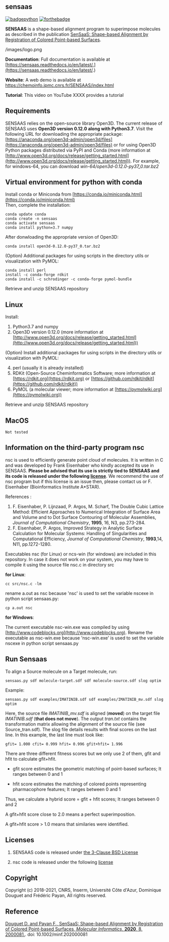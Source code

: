## sensaas


[![badgepython](https://forthebadge.com/images/badges/made-with-python.svg)](https://www.python.org/downloads/release/python-370/)  [![forthebadge](https://forthebadge.com/images/badges/built-with-science.svg)](https://chemoinfo.ipmc.cnrs.fr/)

**SENSAAS** is a shape-based alignment program to superimpose molecules as described in the publication [SenSaaS: Shape-based Alignment by Registration of Colored Point-based Surfaces](https://onlinelibrary.wiley.com/doi/full/10.1002/minf.202000081).

/images/logo.png

**Documentation**: Full documentation is available at [https://sensaas.readthedocs.io/en/latest/.](https://sensaas.readthedocs.io/en/latest/.)

**Website**: A web demo is available at https://chemoinfo.ipmc.cnrs.fr/SENSAAS/index.html

**Tutorial**: This video on YouTube XXXX provides a tutorial


## Requirements

SENSAAS relies on the open-source library Open3D. The current release of SENSAAS uses **Open3D version 0.12.0 along with Python3.7**. Visit the following URL for downloading the appropriate package: [https://anaconda.org/open3d-admin/open3d/files](https://anaconda.org/open3d-admin/open3d/files) or for using Open3D Python packages distributed via PyPI and Conda (more information at [http://www.open3d.org/docs/release/getting_started.html](http://www.open3d.org/docs/release/getting_started.html)). For example, for windows-64, you can download *win-64/open3d-0.12.0-py37_0.tar.bz2*


## Virtual environment for python with conda

Install conda or Miniconda from [https://conda.io/miniconda.html](https://conda.io/miniconda.html)  
Then, complete the installation:

	conda update conda
	conda create -n sensaas
	conda activate sensaas
	conda install python=3.7 numpy
 
 After donwloading the appropriate version of Open3D:
  
 	conda install open3d-0.12.0-py37_0.tar.bz2

(Option) Additional packages for using scripts in the directory utils or visualization with PyMOL:

  	conda install perl
  	install -c conda-forge rdkit
  	conda install -c schrodinger -c conda-forge pymol-bundle
  
Retrieve and unzip SENSAAS repository

## Linux

Install:

1. Python3.7 and numpy
2. Open3D version 0.12.0 (more information at [http://www.open3d.org/docs/release/getting_started.html](http://www.open3d.org/docs/release/getting_started.html))

(Option) Install additional packages for using scripts in the directory utils or visualization with PyMOL:

4. perl (usually it is already installed)
5. RDKit (Open-Source Cheminformatics Software; more information at [https://rdkit.org](https://rdkit.org) or [https://github.com/rdkit/rdkit](https://github.com/rdkit/rdkit))
6. PyMOL (a molecular viewer; more information at [https://pymolwiki.org](https://pymolwiki.org))
  
Retrieve and unzip SENSAAS repository

## MacOS

	Not tested

## Information on the third-party program nsc

nsc is used to efficiently generate point cloud of molecules. It is written in C and was developed by Frank Eisenhaber who kindly accepted its use in SENSAAS. **Please be advised that its use is strictly tied to SENSAAS and its code is released under the following [license](https://github.com/SENSAAS/sensaas/License_NSC.txt)**. We recommend the use of nsc program but if this license is an issue then, please contact us or F. Eisenhaber (Bioinformatics Institute A*STAR).

References :

1. F. Eisenhaber, P. Lijnzaad, P. Argos, M. Scharf, The Double Cubic Lattice Method: Efficient Approaches to Numerical Integration of Surface Area and Volume and to Dot Surface Contouring of Molecular Assemblies, *Journal of Computational Chemistry*, **1995**, 16, N3, pp.273-284.
2. F. Eisenhaber, P. Argos, Improved Strategy in Analytic Surface Calculation for Molecular Systems: Handling of Singularities and Computational Efficiency, 	*Journal of Computational Chemistry*, **1993**,14, N11, pp.1272-1280.


Executables nsc (for Linux) or ncs-win (for windows) are included in this repository. In case it does not work on your system, you may have to compile it using the source file nsc.c in directory src


**for Linux**:

	cc src/nsc.c -lm
	
rename a.out as nsc because 'nsc' is used to set the variable nscexe in python script sensaas.py:

	cp a.out nsc
	
**for Windows**:

The current executable nsc-win.exe was compiled by using [http://www.codeblocks.org](http://www.codeblocks.org). Rename the executable as nsc-win.exe because 'nsc-win.exe' is used to set the variable nscexe in python script sensaas.py



## Run Sensaas
To align a Source molecule on a Target molecule, run:
	
	sensaas.py sdf molecule-target.sdf sdf molecule-source.sdf slog optim
	
Example:

	sensaas.py sdf examples/IMATINIB.sdf sdf examples/IMATINIB_mv.sdf slog optim

Here, the source file *IMATINIB_mv.sdf* is aligned (**moved**) on the target file *IMATINIB.sdf* (**that does not move**). The output *tran.txt* contains the transformation matrix allowing the alignment of the source file (see Source_tran.sdf). The slog file details results with final scores on the last line. In this example, the last line must look like:

	gfit= 1.000 cfit= 0.999 hfit= 0.996 gfit+hfit= 1.996

There are three different fitness scores but we only use 2 of them, gfit and hfit to calculate gfit+hfit.

- gfit score estimates the geometric matching of point-based surfaces; It ranges between 0 and 1

- hfit score estimates the matching of colored points representing pharmacophore features; It ranges between 0 and 1

Thus, we calculate a hybrid score = gfit + hfit scores; It ranges between 0 and 2

A gfit+hfit score close to 2.0 means a perfect superimposition.

A gfit+hfit score > 1.0 means that similaries were identified.

## Licenses
1. SENSAAS code is released under [the 3-Clause BSD License](https://opensource.org/licenses/BSD-3-Clause)

2. nsc code is released under the following [license](https://github.com/SENSAAS/sensaas/License_NSC.txt)

## Copyright
Copyright (c) 2018-2021, CNRS, Inserm, Université Côte d'Azur, Dominique Douguet and Frédéric Payan, All rights reserved.

## Reference
[Douguet D. and Payan F., SenSaaS: Shape-based Alignment by Registration of Colored Point-based Surfaces, *Molecular Informatics*, **2020**, 8, 2000081.](https://onlinelibrary.wiley.com/doi/full/10.1002/minf.202000081). doi: 10.1002/minf.202000081
   
